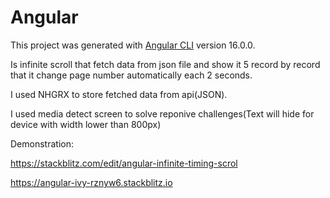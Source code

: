 # Angular

This project was generated with [Angular CLI](https://github.com/angular/angular-cli) version 16.0.0.

Is infinite scroll that fetch data from json file and show it 5 record by record that it change page number automatically each 2 seconds.

I used NHGRX to store fetched data from api(JSON).

I used media detect screen to solve reponive challenges(Text will hide for device with width lower than 800px)

Demonstration: 

https://stackblitz.com/edit/angular-infinite-timing-scrol

https://angular-ivy-rznyw6.stackblitz.io
